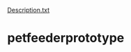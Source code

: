[Description.txt](https://github.com/brandonkann/petfeederprototype/files/6997269/Description.txt)
# petfeederprototype
